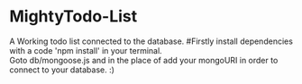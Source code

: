 # MightyTodo-List
A Working todo list connected to the database.
#Firstly install dependencies with a code 'npm install' in your terminal.                 
Goto db/mongoose.js and in the place of <mongoURI> add your mongoURI in order to connect to your database. :)
